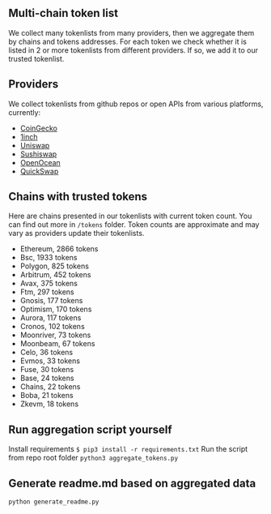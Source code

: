
## Multi-chain token list 
We collect many tokenlists from many providers, then we aggregate them by chains and tokens addresses. 
For each token we check whether it is listed in 2 or more tokenlists from different providers. If so, 
we add it to our trusted tokenlist.

## Providers
We collect tokenlists from github repos or open APIs from various platforms, currently:
- [CoinGecko](https://www.coingecko.com/)
- [1inch](https://app.1inch.io/)
- [Uniswap](https://uniswap.org/)
- [Sushiswap](https://www.sushi.com/)
- [OpenOcean](https://openocean.finance/)
- [QuickSwap](https://quickswap.exchange/#/swap)

## Chains with trusted tokens
Here are chains presented in our tokenlists with current token count. You can find out more in `/tokens` folder.
Token counts are approximate and may vary as providers update their tokenlists.
- Ethereum, 2866 tokens
- Bsc, 1933 tokens
- Polygon, 825 tokens
- Arbitrum, 452 tokens
- Avax, 375 tokens
- Ftm, 297 tokens
- Gnosis, 177 tokens
- Optimism, 170 tokens
- Aurora, 117 tokens
- Cronos, 102 tokens
- Moonriver, 73 tokens
- Moonbeam, 67 tokens
- Celo, 36 tokens
- Evmos, 33 tokens
- Fuse, 30 tokens
- Base, 24 tokens
- Chains, 22 tokens
- Boba, 21 tokens
- Zkevm, 18 tokens

## Run aggregation script yourself
Install requirements
```$ pip3 install -r requirements.txt```
Run the script from repo root folder
```python3 aggregate_tokens.py```
## Generate readme.md based on aggregated data
```bash
python generate_readme.py
```
